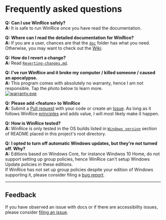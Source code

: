 # Frequently asked questions

**Q:** **Can I use WinRice safely?**   
**A:** It is safe to run WinRice once you have read the documentation.

**Q:** **Where can I read the detailed documentation for WinRice?**  
**A:** If you are a user, chances are that the [`doc`](https://github.com/pratyakshm/WinRice/tree/main/doc) folder has what you need.   
Otherwise, you may want to check out the [Wiki](https://github.com/pratyakshm/WinRice/wiki).

**Q:** **How do I revert a change?**  
**A:** Read [`Reverting-changes.md`](https://github.com/pratyakshm/WinRice/blob/main/doc/Reverting-changes.md).

**Q:** **I've run WinRice and it broke my computer / killed someone / caused an apocalypse.**   
**A:** This program comes with absolutely no warranty, hence I am not responsible. Tap the photo below to learn more.  
[![warranty.exe](https://i.imgur.com/lfqKSzz.png)](https://github.com/pratyakshm/WinRice/blob/main/LICENSE#L589-L598)

**Q:** **Please add &lt;feature&gt; to WinRice**   
**A:** Submit a [Pull request](https://github.com/pratyakshm/WinRice/pulls) with your code or create an [Issue](https://github.com/pratyakshm/WinRice/issues). As long as it follows WinRice [principles](https://github.com/pratyakshm/WinRice/wiki/Principles) and adds value, I will most likely make it happen.

**Q:** **How is WinRice tested?**  
**A:** WinRice is only tested in the OS builds listed in [`Windows version`](https://github.com/pratyakshm/WinRice#windows-version) section of README placed in this project's root directory. 

**Q:** **I opted to turn off automatic Windows updates, but they're not turned off. Why?**   
**A:** Editions based on Windows Core, for instance Windwos 10 Home, do not support setting up group policies, hence WinRice can't setup Windows Update policies in these editions.   
If WinRice has not set up group policies despite your edition of Windows supporting it, please consider filing a [bug report](https://github.com/pratyakshm/WinRice/issues/new?assignees=pratyakshm&labels=Issue-Bug&template=bug_report.yaml&title=Bug%3A+).  

***

## Feedback
If you have observed an issue with docs or if there are accessibility issues, please consider [filing an issue](https://github.com/pratyakshm/WinRice/issues/new?assignees=pratyakshm&labels=Issue-Docs&template=doc_issue.yaml&title=Docs+issue%3A+).
